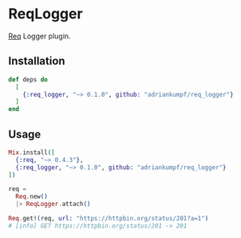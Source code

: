 # ReqLogger

[Req](https://github.com/wojtekmach/req) Logger plugin.

## Installation

```elixir
def deps do
  [
    {:req_logger, "~> 0.1.0", github: "adriankumpf/req_logger"}
  ]
end
```

## Usage

```elixir
Mix.install([
  {:req, "~> 0.4.3"},
  {:req_logger, "~> 0.1.0", github: "adriankumpf/req_logger"}
])

req =
  Req.new()
  |> ReqLogger.attach()

Req.get!(req, url: "https://httpbin.org/status/201?a=1")
# [info] GET https://httpbin.org/status/201 -> 201
```
